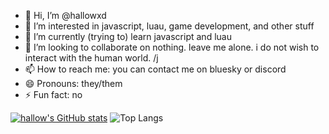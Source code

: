 - 👋 Hi, I’m @hallowxd
- 👀 I’m interested in javascript, luau, game development, and other stuff
- 🌱 I’m currently (trying to) learn javascript and luau
- 💞️ I’m looking to collaborate on nothing. leave me alone. i do not wish to interact with the human world. /j
- 📫 How to reach me: you can contact me on bluesky or discord
- 😄 Pronouns: they/them
- ⚡ Fun fact: no

[![hallow's GitHub stats](https://github-readme-stats.vercel.app/api?username=hallowxd)](https://github.com/anuraghazra/github-readme-stats)
![Top Langs](https://github-readme-stats.vercel.app/api/top-langs/?username=hallowxd&layout=compact&border_radius=20&bg_color=0d1117&text_color=c9d1d9&title_color=58a6ff&icon_color=58a6ff&hide_border=true)
